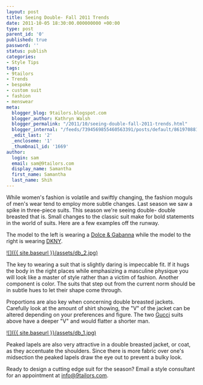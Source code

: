 ```yaml
---
layout: post
title: Seeing Double- Fall 2011 Trends
date: 2011-10-05 18:30:00.000000000 +00:00
type: post
parent_id: '0'
published: true
password: ''
status: publish
categories:
- Style Tips
tags:
- 9tailors
- Trends
- bespoke
- custom suit
- fashion
- menswear
meta:
  blogger_blog: 9tailors.blogspot.com
  blogger_author: Kathryn Walsh
  blogger_permalink: "/2011/10/seeing-double-fall-2011-trends.html"
  blogger_internal: "/feeds/7394569855460563391/posts/default/8619708817761075823"
  _edit_last: '2'
  _encloseme: '1'
  _thumbnail_id: '1669'
author:
  login: sam
  email: sam@9tailors.com
  display_name: Samantha
  first_name: Samantha
  last_name: Shih
---
```

While women's fashion is volatile and swiftly changing, the fashion moguls of men's wear tend to employ more subtle changes. Last season we saw a spike in three-piece suits. This season we're seeing double- double breasted that is. Small changes to the classic suit make for bold statements in the world of suits. Here are a few examples off the runway.

The model to the left is wearing a [Dolce & Gabanna](http://www.dolcegabbana.com/) while the model to the right is wearing [DKNY](http://www.donnakaran.com/).

[![]({{ site.baseurl }}/assets/db_2.jpg)](http://4.bp.blogspot.com/-y31ZAnHIO6g/TpWbsJmcCGI/AAAAAAAAA2M/6n7MFagHpmE/s1600/db_2.jpg)

The key to wearing a suit that is slightly daring is impeccable fit. If it hugs the body in the right places while emphasizing a masculine physique you will look like a master of style rather than a victim of fashion. Another component is color. The suits that step out from the current norm should be in subtle hues to let their shape come through.

Proportions are also key when concerning double breasted jackets. Carefully look at the amount of shirt showing, the "V" of the jacket can be altered depending on your preferences and figure. The two [Gucci](http://www.gucci.com/us/home) suits above have a deeper "V" and would flatter a shorter man.

[![]({{ site.baseurl }}/assets/db_1.jpg)](http://2.bp.blogspot.com/-i5g6kTxUSjY/TpWbsNfG9nI/AAAAAAAAA2E/Xiv-_A_LgXA/s1600/db_1.jpg)

Peaked lapels are also very attractive in a double breasted jacket, or coat, as they accentuate the shoulders. Since there is more fabric over one's midsection the peaked lapels draw the eye out to prevent a bulky look.

Ready to design a cutting edge suit for the season? Email a style consultant for an appointment at [info@9tailors.com](http://www.blogger.com/info@9tailors.com).